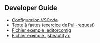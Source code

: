 ## Developer Guide

- [Configuration VSCode](https://gist.github.com/leopoiroux/1b2fce38b3de0dcb76b2087b67f5f7bb)
- [Texte à fautes (exercice de Pull-request)](texte-a-fautes.md)
- [Fichier exemple .editorconfig](.editorconfig)
- [Fichier exemple .jsbeautifyrc](.jsbeautifyrc)
